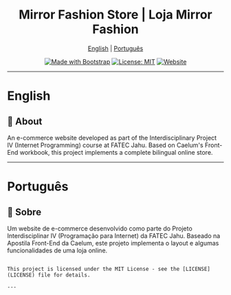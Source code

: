 
<div align="center">

# Mirror Fashion Store | Loja Mirror Fashion

[English](#english) | [Português](#português)

[![Made with Bootstrap](https://img.shields.io/badge/Made%20with-Bootstrap-7952B3.svg)](https://getbootstrap.com/)
[![License: MIT](https://img.shields.io/badge/License-MIT-yellow.svg)](https://opensource.org/licenses/MIT)
[![Website](https://img.shields.io/website?url=https://your-demo-url.com)](https://your-demo-url.com)

</div>

---

# English

## 📝 About

An e-commerce website developed as part of the Interdisciplinary Project IV (Internet Programming) course at FATEC Jahu. Based on Caelum's Front-End workbook, this project implements a complete bilingual online store.

---

# Português

## 📝 Sobre

Um website de e-commerce desenvolvido como parte do Projeto Interdisciplinar IV (Programação para Internet) da FATEC Jahu. Baseado na Apostila Front-End da Caelum, este projeto implementa o layout e algumas funcionalidades de uma loja online.

```

This project is licensed under the MIT License - see the [LICENSE](LICENSE) file for details.

---
